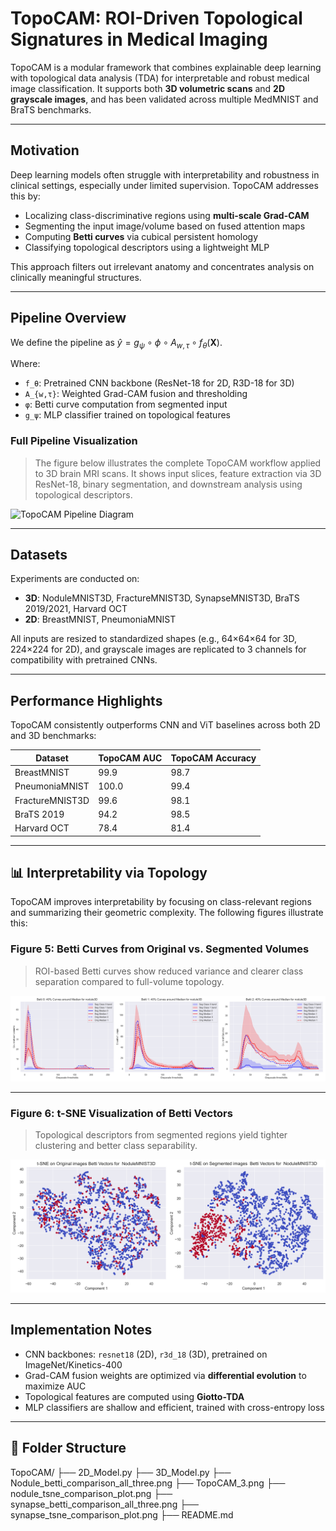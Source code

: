 #  TopoCAM: ROI-Driven Topological Signatures in Medical Imaging

TopoCAM is a modular framework that combines explainable deep learning with topological data analysis (TDA) for interpretable and robust medical image classification. It supports both **3D volumetric scans** and **2D grayscale images**, and has been validated across multiple MedMNIST and BraTS benchmarks.

---

##  Motivation

Deep learning models often struggle with interpretability and robustness in clinical settings, especially under limited supervision. TopoCAM addresses this by:

- Localizing class-discriminative regions using **multi-scale Grad-CAM**
- Segmenting the input image/volume based on fused attention maps
- Computing **Betti curves** via cubical persistent homology
- Classifying topological descriptors using a lightweight MLP

This approach filters out irrelevant anatomy and concentrates analysis on clinically meaningful structures.

---

##  Pipeline Overview

We define the pipeline as $\hat{y} = g_\psi \circ \phi \circ A_{w,\tau} \circ f_\theta(\mathbf{X})$.


Where:
- `f_θ`: Pretrained CNN backbone (ResNet-18 for 2D, R3D-18 for 3D)
- `A_{w,τ}`: Weighted Grad-CAM fusion and thresholding
- `φ`: Betti curve computation from segmented input
- `g_ψ`: MLP classifier trained on topological features

###  Full Pipeline Visualization

> The figure below illustrates the complete TopoCAM workflow applied to 3D brain MRI scans. It shows input slices, feature extraction via 3D ResNet-18, binary segmentation, and downstream analysis using topological descriptors.

![TopoCAM Pipeline Diagram](TopoCAM_3.png)

---

## Datasets

Experiments are conducted on:

- **3D**: NoduleMNIST3D, FractureMNIST3D, SynapseMNIST3D, BraTS 2019/2021, Harvard OCT
- **2D**: BreastMNIST, PneumoniaMNIST

All inputs are resized to standardized shapes (e.g., 64×64×64 for 3D, 224×224 for 2D), and grayscale images are replicated to 3 channels for compatibility with pretrained CNNs.

---

## Performance Highlights

TopoCAM consistently outperforms CNN and ViT baselines across both 2D and 3D benchmarks:

| Dataset           | TopoCAM AUC | TopoCAM Accuracy |
|------------------|-------------|------------------|
| BreastMNIST       | 99.9        | 98.7             |
| PneumoniaMNIST    | 100.0       | 99.4             |
| FractureMNIST3D   | 99.6        | 98.1             |
| BraTS 2019        | 94.2        | 98.5             |
| Harvard OCT       | 78.4        | 81.4             |

---

## 📊 Interpretability via Topology

TopoCAM improves interpretability by focusing on class-relevant regions and summarizing their geometric complexity. The following figures illustrate this:

### Figure 5: Betti Curves from Original vs. Segmented Volumes

> ROI-based Betti curves show reduced variance and clearer class separation compared to full-volume topology.

![Betti Curves Comparison](Nodule_betti_comparison_all_three.png)

---

### Figure 6: t-SNE Visualization of Betti Vectors

> Topological descriptors from segmented regions yield tighter clustering and better class separability.

![t-SNE Comparison](nodule_tsne_comparison_plot.png)

---

##  Implementation Notes

- CNN backbones: `resnet18` (2D), `r3d_18` (3D), pretrained on ImageNet/Kinetics-400
- Grad-CAM fusion weights are optimized via **differential evolution** to maximize AUC
- Topological features are computed using **Giotto-TDA**
- MLP classifiers are shallow and efficient, trained with cross-entropy loss

---

## 📁 Folder Structure
TopoCAM/
├── 2D_Model.py
├── 3D_Model.py
├── Nodule_betti_comparison_all_three.png
├── TopoCAM_3.png
├── nodule_tsne_comparison_plot.png
├── synapse_betti_comparison_all_three.png
├── synapse_tsne_comparison_plot.png
├── README.md
